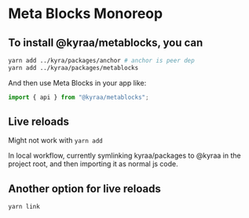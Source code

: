 # Meta Blocks Monoreop

## To install @kyraa/metablocks, you can

```bash
yarn add ../kyra/packages/anchor # anchor is peer dep
yarn add ../kyraa/packages/metablocks
```

And then use Meta Blocks in your app like:

```javascript
import { api } from "@kyraa/metablocks";
```

## Live reloads

Might not work with `yarn add`

In local workflow, currently symlinking kyraa/packages to @kyraa in the project root, and then importing it as normal js code.

## Another option for live reloads

```bash
yarn link
```

